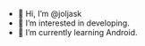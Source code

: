 - 👋 Hi, I’m @joljask
- 👀 I’m interested in developing.
- 🌱 I’m currently learning Android.

<!--- - 💞️ I’m looking to collaborate on ... --->


<!---
joljask/joljask is a ✨ special ✨ repository because its `README.md` (this file) appears on your GitHub profile.
You can click the Preview link to take a look at your changes.
--->

